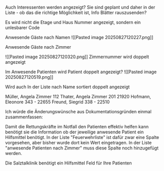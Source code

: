 Auch Interessenten werden angezeigt? Sie sind geplant und daher in der Liste - ob das die richtige Möglichkeit ist, Info Blätter rauszusenden?

Es wird nicht die Etage und Haus Nummer angezeigt, sondern ein unlesbarer Code


Anwesende Gäste nach Namen
![[Pasted image 20250827120227.png]]

Anwesende Gäste nach Zimmer

![[Pasted image 20250827120320.png]]
Zimmernummer wird doppelt angezeigt

Im Anwesende Patienten wird Patient doppelt angezeigt?
![[Pasted image 20250827120519.png]]

Wird auch In der Liste nach Name sortiert doppelt angezeigt

Müller, Angela Zimmer 112
Thater, Angela Zimmer 201 21920
Hofmann, Eleonore 343 - 22655
Freund, Siegrid 338 - 22510

Ich würde die Änderungswünsche aus Dokumentationsgründen einmal zusammenfassen:

Damit die Rettungskräfte im Notfall den Patienten effektiv helfen kann benötigt sie die Information ob der jeweilige anwesende Patient ein Hilfsmittel benötigt. 
In der Liste "Feuerwehrliste" ist dafür zwar eine Spalte vorgesehen, aber bisher wurde dort kein Wert eingetragen.
In der Liste "anwesende Patienten nach Zimmer" muss diese Spalte noch hinzugefügt werden.


Die Salztalklinik benötigt ein Hilfsmittel Feld für Ihre Patienten